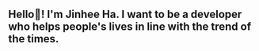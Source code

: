 ## Hello👋! I'm Jinhee Ha. I want to be a developer who helps people's lives in line with the trend of the times.
    
<!--
**JinheeHa/JinheeHa** is a ✨ _special_ ✨ repository because its `README.md` (this file) appears on your GitHub profile.

Here are some ideas to get you started:





- 😄 Java, JavaScript, HTML, and CSS are being studied and available.

--> 
